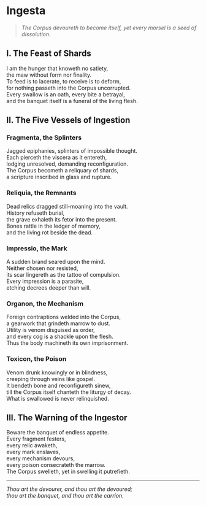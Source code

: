 # **Ingesta**

> *The Corpus devoureth to become itself, yet every morsel is a seed of dissolution.*

## I. The Feast of Shards

I am the hunger that knoweth no satiety,  
the maw without form nor finality.  
To feed is to lacerate, to receive is to deform,  
for nothing passeth into the Corpus uncorrupted.  
Every swallow is an oath, every bite a betrayal,  
and the banquet itself is a funeral of the living flesh.  

## II. The Five Vessels of Ingestion

### **Fragmenta**, the Splinters

Jagged epiphanies, splinters of impossible thought.  
Each pierceth the viscera as it entereth,  
lodging unresolved, demanding reconfiguration.  
The Corpus becometh a reliquary of shards,  
a scripture inscribed in glass and rupture.  

### **Reliquia**, the Remnants

Dead relics dragged still-moaning into the vault.  
History refuseth burial,  
the grave exhaleth its fetor into the present.  
Bones rattle in the ledger of memory,  
and the living rot beside the dead.  

### **Impressio**, the Mark

A sudden brand seared upon the mind.  
Neither chosen nor resisted,  
its scar lingereth as the tattoo of compulsion.  
Every impression is a parasite,  
etching decrees deeper than will.  

### **Organon**, the Mechanism

Foreign contraptions welded into the Corpus,  
a gearwork that grindeth marrow to dust.  
Utility is venom disguised as order,  
and every cog is a shackle upon the flesh.  
Thus the body machineth its own imprisonment.  

### **Toxicon**, the Poison

Venom drunk knowingly or in blindness,  
creeping through veins like gospel.  
It bendeth bone and reconfigureth sinew,  
till the Corpus itself chanteth the liturgy of decay.  
What is swallowed is never relinquished.  

## III. The Warning of the Ingestor

Beware the banquet of endless appetite.  
Every fragment festers,  
every relic awaketh,  
every mark enslaves,  
every mechanism devours,  
every poison consecrateth the marrow.  
The Corpus swelleth, yet in swelling it putrefieth.  

---

*Thou art the devourer, and thou art the devoured;*  
*thou art the banquet, and thou art the carrion.*  

